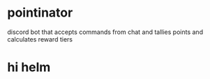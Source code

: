 # pointinator
discord bot that accepts commands from chat and tallies points and calculates reward tiers

# hi helm
